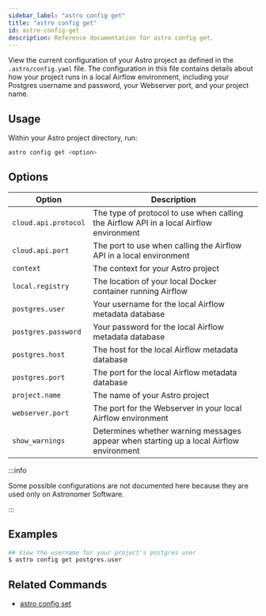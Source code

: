 ```yaml
---
sidebar_label: "astro config get"
title: "astro config get"
id: astro-config-get
description: Reference documentation for astro config get.
---
```


View the current configuration of your Astro project as defined in the `.astro/config.yaml` file. The configuration in this file contains details about how your project runs in a local Airflow environment, including your Postgres username and password, your Webserver port, and your project name.

## Usage

Within your Astro project directory, run:

```sh
astro config get <option>
```

## Options

| Option              | Description                                                                             |
| ------------------- | --------------------------------------------------------------------------------------- |
| `cloud.api.protocol`  | The type of protocol to use when calling the Airflow API in a local Airflow environment |
| `cloud.api.port`      | The port to use when calling the Airflow API in a local environment                     |
| `context`           | The context for your Astro project                                                      |
| `local.registry`     | The location of your local Docker container running Airflow                             |
| `postgres.user`      | Your username for the local Airflow metadata database                                           |
| `postgres.password`  | Your password for the local Airflow metadata database                                              |
| `postgres.host`      | The host for the local Airflow metadata database                                                   |
| `postgres.port`      | The port for the local Airflow metadata database                                                    |
| `project.name`       | The name of your Astro project                                                       |
| `webserver.port`     | The port for the Webserver in your local Airflow environment                           |
| `show_warnings`      | Determines whether warning messages appear when starting up a local Airflow environment |

:::info

Some possible configurations are not documented here because they are used only on Astronomer Software.

:::

## Examples

```sh
## View the username for your project's postgres user
$ astro config get postgres.user
```

## Related Commands

- [astro config set](cli/astro-config-set.md)

